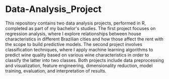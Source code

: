 # Data-Analysis_Project

This repository contains two data analysis projects, performed in R, completed as part of my bachelor's studies. The first project focuses on regression analysis, where I explore relationships between house characteristics in different Brazilian cities and how those affect the rent with the scope to build predictive models.
The second project involves classification techniques, where I apply machine learning algorithms to predict wine quality based on various wine characteristics in order to classify the latter into two classes. Both projects include data preprocessing and visualization, feature engineering, dimensionality reduction, model training, evaluation, and interpretation of results.

